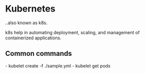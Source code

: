 # Kubernetes

..also known as k8s.

<div>k8s help in automating deployment, scaling, and management of containerized applications.</div>
<h2>Common commands</h2>
- kubelet create -f ./sample.yml
- kubelet get pods
